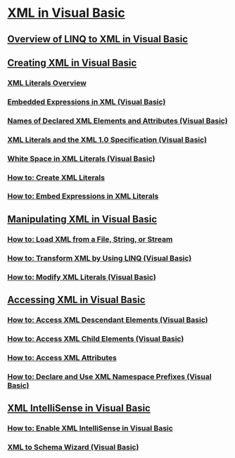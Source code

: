 # [XML in Visual Basic](index.md)
## [Overview of LINQ to XML in Visual Basic](overview-of-linq-to-xml.md)
## [Creating XML in Visual Basic](creating-xml.md)
### [XML Literals Overview](TocOutOfQuery)
### [Embedded Expressions in XML (Visual Basic)](embedded-expressions-in-xml.md)
### [Names of Declared XML Elements and Attributes (Visual Basic)](names-of-declared-xml-elements-and-attributes.md)
### [XML Literals and the XML 1.0 Specification (Visual Basic)](xml-literals-and-the-xml-1-0-specification.md)
### [White Space in XML Literals (Visual Basic)](white-space-in-xml-literals.md)
### [How to: Create XML Literals](TocOutOfQuery)
### [How to: Embed Expressions in XML Literals](TocOutOfQuery)
## [Manipulating XML in Visual Basic](manipulating-xml.md)
### [How to: Load XML from a File, String, or Stream](TocOutOfQuery)
### [How to: Transform XML by Using LINQ (Visual Basic)](how-to-transform-xml-by-using-linq.md)
### [How to: Modify XML Literals (Visual Basic)](how-to-modify-xml-literals.md)
## [Accessing XML in Visual Basic](accessing-xml.md)
### [How to: Access XML Descendant Elements (Visual Basic)](how-to-access-xml-descendant-elements.md)
### [How to: Access XML Child Elements (Visual Basic)](how-to-access-xml-child-elements.md)
### [How to: Access XML Attributes](TocOutOfQuery)
### [How to: Declare and Use XML Namespace Prefixes (Visual Basic)](how-to-declare-and-use-xml-namespace-prefixes.md)
## [XML IntelliSense in Visual Basic](TocOutOfQuery)
### [How to: Enable XML IntelliSense in Visual Basic](TocOutOfQuery)
### [XML to Schema Wizard (Visual Basic)](xml-to-schema-wizard.md)
